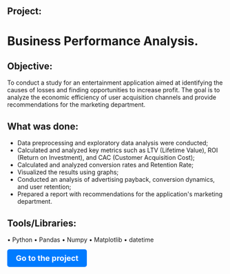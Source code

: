 ## Project:
# Business Performance Analysis.

## Objective:
To conduct a study for an entertainment application aimed at identifying the causes of losses and finding opportunities to increase profit. The goal is to analyze the economic efficiency of user acquisition channels and provide recommendations for the marketing department.

## What was done:
- Data preprocessing and exploratory data analysis were conducted;
- Calculated and analyzed key metrics such as LTV (Lifetime Value), ROI (Return on Investment), and CAC (Customer Acquisition Cost);
- Calculated and analyzed conversion rates and Retention Rate;
- Visualized the results using graphs;
- Conducted an analysis of advertising payback, conversion dynamics, and user retention;
- Prepared a report with recommendations for the application's marketing department.

## Tools/Libraries:
•	Python
•	Pandas
•	Numpy
•	Matplotlib
•	datetime


<a href="Business Performance Analysis_ENG.ipynb" style="text-decoration:none;">
  <div style="display:inline-block; padding:10px 20px; font-size:18px; font-weight:bold; color:white; background-color:#007bff; border-radius:5px;">
    Go to the project
  </div>
</a>
